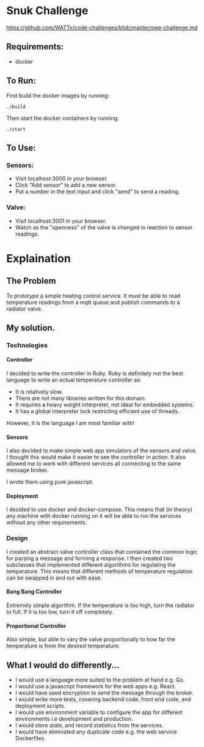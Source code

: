 # Snuk Challenge
https://github.com/WATTx/code-challenges/blob/master/swe-challenge.md

## Requirements:
- docker

## To Run:
First build the docker images by running:
	
	./build
	
Then start the docker containers by running:
	
	./start
		
## To Use:
### Sensors:
- Visit localhost:3000 in your browser.
- Click "Add sensor" to add a new sensor.
- Put a number in the text input and click "send" to send a reading.

### Valve:
- Visit localhost:3001 in your browser.
- Watch as the "openness" of the valve is changed in reaction to sensor readings.


# Explaination

## The Problem
To prototype a simple heating control service.
It must be able to read temperature readings from a mqtt queue and publish commands to a radiator valve.

## My solution.

### Technologies

#### Controller

I decided to write the controller in Ruby.
Ruby is definitely not the best language to write an actual temperature controller as:
- It is relatively slow.
- There are not many libraries written for this domain.
- It requires a heavy weight interpreter, not ideal for embedded systems. 
- It has a global interpreter lock restricting efficient use of threads.

However, it is the language I am most familiar with!

#### Sensors

I also decided to make simple web app simulators of the sensors and valve.
I thought this would make it easier to see the controller in action.
It also allowed me to work with different services all connecting to the same message broker.

I wrote them using pure javascript.

#### Deployment

I decided to use docker and docker-compose.
This means that (in theory) any machine with docker running on it will be able to run the services without any other requirements.

### Design

I created an abstract valve controller class that contained the common logic for parsing a message and forming a response.
I then created two subclasses that implemented different algorithms for regulating the temperature.
This means that different methods of temperature regulation can be swapped in and out with ease.

#### Bang Bang Controller

Extremely simple algorithm. If the temperature is too high, turn the radiator to full. 
If it is too low, turn it off completely.

#### Proportional Controller

Also simple, but able to vary the valve proportionally to how far the temperature is from the desired temperature.

## What I would do differently...

- I would use a language more suited to the problem at hand e.g. Go.
- I would use a javascript framework for the web apps e.g. React.
- I would have used encryption to send the message through the broker.
- I would write more tests, covering backend code, front end code, and deployment scripts.
- I would use environment variable to configure the app for different environments i.e development and production.
- I would store state, and record statistics from the services.
- I would have eliminated any duplicate code e.g. the web service Dockerfiles.
